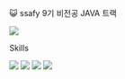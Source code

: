 :smiley_cat: ssafy 9기 비전공 JAVA  트랙 

<img src="https://img.shields.io/badge/shwi2929@gmail.com-EA4335?style=flat-square&logo=Gmail&logoColor=white"/>

Skills 

<img src="https://img.shields.io/badge/Javascript-F7DF1E?style=flat-square&logo=Javascript&logoColor=black"/>

<img src="https://img.shields.io/badge/Java-007396?style=flat-square&logo=Java&logoColor=white"/>

<img src="https://img.shields.io/badge/CSS3-1572B6?style=flat-square&logo=CSS3&logoColor=white"/>

<img src="https://img.shields.io/badge/HTML5-E34F26?style=flat-square&logo=HTML5&logoColor=white"/>